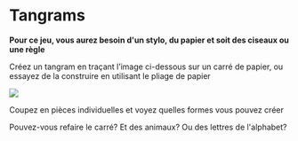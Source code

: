 # Tangrams

**Pour ce jeu, vous aurez besoin d'un stylo, du papier et soit des ciseaux ou une règle**

Créez un tangram en traçant l’image ci-dessous sur un carré de papier, ou essayez de la construire en utilisant le pliage de papier

![](https://github.com/supportingami/sami-maths-club/blob/master/maths-club-pack/images/tangrams-1.png?raw=true)

Coupez en pièces individuelles et voyez quelles formes vous pouvez créer

Pouvez-vous refaire le carré? Et des animaux? Ou des lettres de l'alphabet?
